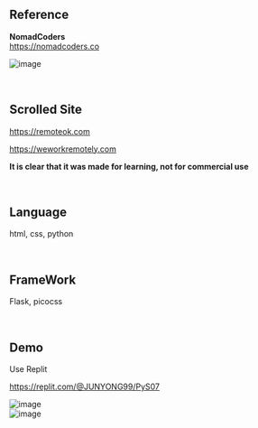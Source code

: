 ## Reference
<strong>NomadCoders</strong> <br>
https://nomadcoders.co <br>

![image](https://user-images.githubusercontent.com/118879439/233120704-aefb7753-e67a-4222-afee-b15e6acf755a.png)

<br>

## Scrolled Site
https://remoteok.com <br>

https://weworkremotely.com <br>

<strong>It is clear that it was made for learning, not for commercial use</strong>

<br>

## Language
html, css, python 

<br>

## FrameWork
Flask, picocss

<br>

## Demo
Use Replit <br>

https://replit.com/@JUNYONG99/PyS07 

![image](https://user-images.githubusercontent.com/118879439/233121974-0eab522e-1835-43b3-80cb-29b6c96957e6.png) <br>
![image](https://user-images.githubusercontent.com/118879439/233122254-45e93d09-158c-4166-bb15-e68b00591535.png) <br>

